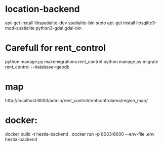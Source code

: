 # location-backend

apt-get install libspatialite-dev spatialite-bin
sudo apt-get install libsqlite3-mod-spatialite python3-gdal gdal-bin

# Carefull for rent_control

python manage.py makemigrations rent_control
python manage.py migrate rent_control --database=geodb

# map

http://localhost:8003/admin/rent_control/rentcontrolarea/region_map/

# docker:

docker build -t hestia-backend .
docker run -p 8003:8000 --env-file .env hestia-backend
